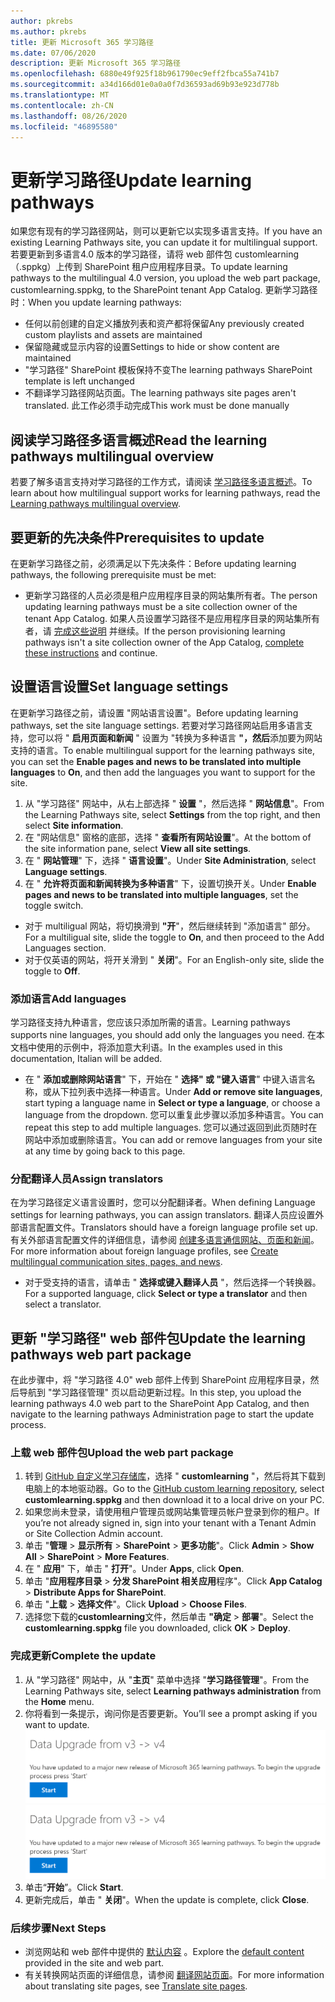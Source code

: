 ```yaml
---
author: pkrebs
ms.author: pkrebs
title: 更新 Microsoft 365 学习路径
ms.date: 07/06/2020
description: 更新 Microsoft 365 学习路径
ms.openlocfilehash: 6880e49f925f18b961790ec9eff2fbca55a741b7
ms.sourcegitcommit: a34d166d01e0a0a0f7d36593ad69b93e923d778b
ms.translationtype: MT
ms.contentlocale: zh-CN
ms.lasthandoff: 08/26/2020
ms.locfileid: "46895580"
---
```

# <a name="update-learning-pathways"></a><span data-ttu-id="f5800-103">更新学习路径</span><span class="sxs-lookup"><span data-stu-id="f5800-103">Update learning pathways</span></span>
<span data-ttu-id="f5800-104">如果您有现有的学习路径网站，则可以更新它以实现多语言支持。</span><span class="sxs-lookup"><span data-stu-id="f5800-104">If you have an existing Learning Pathways site, you can update it for multilingual support.</span></span> <span data-ttu-id="f5800-105">若要更新到多语言4.0 版本的学习路径，请将 web 部件包 customlearning （.sppkg）上传到 SharePoint 租户应用程序目录。</span><span class="sxs-lookup"><span data-stu-id="f5800-105">To update learning pathways to the multilingual 4.0 version, you upload the web part package, customlearning.sppkg, to the SharePoint tenant App Catalog.</span></span> <span data-ttu-id="f5800-106">更新学习路径时：</span><span class="sxs-lookup"><span data-stu-id="f5800-106">When you update learning pathways:</span></span>  

- <span data-ttu-id="f5800-107">任何以前创建的自定义播放列表和资产都将保留</span><span class="sxs-lookup"><span data-stu-id="f5800-107">Any previously created custom playlists and assets are maintained</span></span>
- <span data-ttu-id="f5800-108">保留隐藏或显示内容的设置</span><span class="sxs-lookup"><span data-stu-id="f5800-108">Settings to hide or show content are maintained</span></span>
- <span data-ttu-id="f5800-109">"学习路径" SharePoint 模板保持不变</span><span class="sxs-lookup"><span data-stu-id="f5800-109">The learning pathways SharePoint template is left unchanged</span></span>
- <span data-ttu-id="f5800-110">不翻译学习路径网站页面。</span><span class="sxs-lookup"><span data-stu-id="f5800-110">The learning pathways site pages aren't translated.</span></span> <span data-ttu-id="f5800-111">此工作必须手动完成</span><span class="sxs-lookup"><span data-stu-id="f5800-111">This work must be done manually</span></span>

## <a name="read-the-learning-pathways-multilingual-overview"></a><span data-ttu-id="f5800-112">阅读学习路径多语言概述</span><span class="sxs-lookup"><span data-stu-id="f5800-112">Read the learning pathways multilingual overview</span></span>
<span data-ttu-id="f5800-113">若要了解多语言支持对学习路径的工作方式，请阅读 [学习路径多语言概述](custom_overview.md)。</span><span class="sxs-lookup"><span data-stu-id="f5800-113">To learn about how multilingual support works for learning pathways, read the [Learning pathways multilingual overview](custom_overview.md).</span></span> 

## <a name="prerequisites-to-update"></a><span data-ttu-id="f5800-114">要更新的先决条件</span><span class="sxs-lookup"><span data-stu-id="f5800-114">Prerequisites to update</span></span>
<span data-ttu-id="f5800-115">在更新学习路径之前，必须满足以下先决条件：</span><span class="sxs-lookup"><span data-stu-id="f5800-115">Before updating learning pathways, the following prerequisite must be met:</span></span>
- <span data-ttu-id="f5800-116">更新学习路径的人员必须是租户应用程序目录的网站集所有者。</span><span class="sxs-lookup"><span data-stu-id="f5800-116">The person updating learning pathways must be a site collection owner of the tenant App Catalog.</span></span> <span data-ttu-id="f5800-117">如果人员设置学习路径不是应用程序目录的网站集所有者，请 [完成这些说明](addappadmin.md) 并继续。</span><span class="sxs-lookup"><span data-stu-id="f5800-117">If the person provisioning learning pathways isn't a site collection owner of the App Catalog, [complete these instructions](addappadmin.md) and continue.</span></span> 

## <a name="set-language-settings"></a><span data-ttu-id="f5800-118">设置语言设置</span><span class="sxs-lookup"><span data-stu-id="f5800-118">Set language settings</span></span> 
<span data-ttu-id="f5800-119">在更新学习路径之前，请设置 "网站语言设置"。</span><span class="sxs-lookup"><span data-stu-id="f5800-119">Before updating learning pathways, set the site language settings.</span></span> <span data-ttu-id="f5800-120">若要对学习路径网站启用多语言支持，您可以将 " **启用页面和新闻** " 设置为 "转换为多种语言 **"，然后**添加要为网站支持的语言。</span><span class="sxs-lookup"><span data-stu-id="f5800-120">To enable multilingual support for the learning pathways site, you can set the **Enable pages and news to be translated into multiple languages** to **On**, and then add the languages you want to support for the site.</span></span>
1.  <span data-ttu-id="f5800-121">从 "学习路径" 网站中，从右上部选择 " **设置** "，然后选择 " **网站信息**"。</span><span class="sxs-lookup"><span data-stu-id="f5800-121">From the Learning Pathways site, select **Settings** from the top right, and then select **Site information**.</span></span>
2.  <span data-ttu-id="f5800-122">在 "网站信息" 窗格的底部，选择 " **查看所有网站设置**"。</span><span class="sxs-lookup"><span data-stu-id="f5800-122">At the bottom of the site information pane, select **View all site settings**.</span></span>
3.  <span data-ttu-id="f5800-123">在 " **网站管理**" 下，选择 " **语言设置**"。</span><span class="sxs-lookup"><span data-stu-id="f5800-123">Under **Site Administration**, select **Language settings**.</span></span>
4.  <span data-ttu-id="f5800-124">在 " **允许将页面和新闻转换为多种语言**" 下，设置切换开关。</span><span class="sxs-lookup"><span data-stu-id="f5800-124">Under **Enable pages and news to be translated into multiple languages**, set the toggle switch.</span></span> 
- <span data-ttu-id="f5800-125">对于 multiligual 网站，将切换滑到 **"开**"，然后继续转到 "添加语言" 部分。</span><span class="sxs-lookup"><span data-stu-id="f5800-125">For a multiligual site, slide the toggle to **On**, and then proceed to the Add Languages section.</span></span> 
- <span data-ttu-id="f5800-126">对于仅英语的网站，将开关滑到 " **关闭**"。</span><span class="sxs-lookup"><span data-stu-id="f5800-126">For an English-only site, slide the toggle to **Off**.</span></span>

### <a name="add-languages"></a><span data-ttu-id="f5800-127">添加语言</span><span class="sxs-lookup"><span data-stu-id="f5800-127">Add languages</span></span>
<span data-ttu-id="f5800-128">学习路径支持九种语言，您应该只添加所需的语言。</span><span class="sxs-lookup"><span data-stu-id="f5800-128">Learning pathways supports nine languages, you should add only the languages you need.</span></span> <span data-ttu-id="f5800-129">在本文档中使用的示例中，将添加意大利语。</span><span class="sxs-lookup"><span data-stu-id="f5800-129">In the examples used in this documentation, Italian will be added.</span></span> 
- <span data-ttu-id="f5800-130">在 " **添加或删除网站语言**" 下，开始在 " **选择" 或 "键入语言**" 中键入语言名称，或从下拉列表中选择一种语言。</span><span class="sxs-lookup"><span data-stu-id="f5800-130">Under **Add or remove site languages**, start typing a language name in **Select or type a language**, or choose a language from the dropdown.</span></span> <span data-ttu-id="f5800-131">您可以重复此步骤以添加多种语言。</span><span class="sxs-lookup"><span data-stu-id="f5800-131">You can repeat this step to add multiple languages.</span></span> <span data-ttu-id="f5800-132">您可以通过返回到此页随时在网站中添加或删除语言。</span><span class="sxs-lookup"><span data-stu-id="f5800-132">You can add or remove languages from your site at any time by going back to this page.</span></span>
 
### <a name="assign-translators"></a><span data-ttu-id="f5800-133">分配翻译人员</span><span class="sxs-lookup"><span data-stu-id="f5800-133">Assign translators</span></span>
<span data-ttu-id="f5800-134">在为学习路径定义语言设置时，您可以分配翻译者。</span><span class="sxs-lookup"><span data-stu-id="f5800-134">When defining Language settings for learning pathways, you can assign translators.</span></span> <span data-ttu-id="f5800-135">翻译人员应设置外部语言配置文件。</span><span class="sxs-lookup"><span data-stu-id="f5800-135">Translators should have a foreign language profile set up.</span></span> <span data-ttu-id="f5800-136">有关外部语言配置文件的详细信息，请参阅 [创建多语言通信网站、页面和新闻](https://support.office.com/article/2bb7d610-5453-41c6-a0e8-6f40b3ed750c)。</span><span class="sxs-lookup"><span data-stu-id="f5800-136">For more information about foreign language profiles, see [Create multilingual communication sites, pages, and news](https://support.office.com/article/2bb7d610-5453-41c6-a0e8-6f40b3ed750c).</span></span>  
- <span data-ttu-id="f5800-137">对于受支持的语言，请单击 " **选择或键入翻译人员** "，然后选择一个转换器。</span><span class="sxs-lookup"><span data-stu-id="f5800-137">For a supported language, click **Select or type a translator** and then select a translator.</span></span> 

## <a name="update-the-learning-pathways-web-part-package"></a><span data-ttu-id="f5800-138">更新 "学习路径" web 部件包</span><span class="sxs-lookup"><span data-stu-id="f5800-138">Update the learning pathways web part package</span></span>
<span data-ttu-id="f5800-139">在此步骤中，将 "学习路径 4.0" web 部件上传到 SharePoint 应用程序目录，然后导航到 "学习路径管理" 页以启动更新过程。</span><span class="sxs-lookup"><span data-stu-id="f5800-139">In this step, you upload the learning pathways 4.0 web part to the SharePoint App Catalog, and then navigate to the learning pathways Administration page to start the update process.</span></span>

### <a name="upload-the-web-part-package"></a><span data-ttu-id="f5800-140">上载 web 部件包</span><span class="sxs-lookup"><span data-stu-id="f5800-140">Upload the web part package</span></span>
1.  <span data-ttu-id="f5800-141">转到 [GitHub 自定义学习存储库](https://github.com/pnp/custom-learning-office-365/tree/master/webpart)，选择 " **customlearning** "，然后将其下载到电脑上的本地驱动器。</span><span class="sxs-lookup"><span data-stu-id="f5800-141">Go to the [GitHub custom learning repository](https://github.com/pnp/custom-learning-office-365/tree/master/webpart), select **customlearning.sppkg** and then download it to a local drive on your PC.</span></span>
2.  <span data-ttu-id="f5800-142">如果您尚未登录，请使用租户管理员或网站集管理员帐户登录到你的租户。</span><span class="sxs-lookup"><span data-stu-id="f5800-142">If you’re not already signed in, sign into your tenant with a Tenant Admin or Site Collection Admin account.</span></span> 
3.  <span data-ttu-id="f5800-143">单击 "**管理**  >  **显示所有**  >  **SharePoint**  >  **更多功能**"。</span><span class="sxs-lookup"><span data-stu-id="f5800-143">Click **Admin** > **Show All** > **SharePoint** > **More Features**.</span></span> 
4.  <span data-ttu-id="f5800-144">在 " **应用**" 下，单击 " **打开**"。</span><span class="sxs-lookup"><span data-stu-id="f5800-144">Under **Apps**, click **Open**.</span></span> 
5.  <span data-ttu-id="f5800-145">单击 "**应用程序目录**  >  **分发 SharePoint 相关应用**程序"。</span><span class="sxs-lookup"><span data-stu-id="f5800-145">Click **App Catalog** > **Distribute Apps for SharePoint**.</span></span> 
6.  <span data-ttu-id="f5800-146">单击 "**上载**  >  **选择文件**"。</span><span class="sxs-lookup"><span data-stu-id="f5800-146">Click **Upload** > **Choose Files**.</span></span> 
7.  <span data-ttu-id="f5800-147">选择您下载的**customlearning**文件，然后单击 **"确定**  >  **部署**"。</span><span class="sxs-lookup"><span data-stu-id="f5800-147">Select the **customlearning.sppkg** file you downloaded, click **OK** > **Deploy**.</span></span> 

### <a name="complete-the-update"></a><span data-ttu-id="f5800-148">完成更新</span><span class="sxs-lookup"><span data-stu-id="f5800-148">Complete the update</span></span>
1.  <span data-ttu-id="f5800-149">从 "学习路径" 网站中，从 "**主页**" 菜单中选择 "**学习路径管理**"。</span><span class="sxs-lookup"><span data-stu-id="f5800-149">From the Learning Pathways site, select **Learning pathways administration** from the **Home** menu.</span></span> 
2.  <span data-ttu-id="f5800-150">你将看到一条提示，询问你是否要更新。</span><span class="sxs-lookup"><span data-stu-id="f5800-150">You’ll see a prompt asking if you want to update.</span></span> 
<span data-ttu-id="f5800-151">![custom_update_adminprompt_ml.png](media/custom_update_adminprompt_ml.png)</span><span class="sxs-lookup"><span data-stu-id="f5800-151">![custom_update_adminprompt_ml.png](media/custom_update_adminprompt_ml.png)</span></span>
3.  <span data-ttu-id="f5800-152">单击“**开始**”。</span><span class="sxs-lookup"><span data-stu-id="f5800-152">Click **Start**.</span></span> 
4. <span data-ttu-id="f5800-153">更新完成后，单击 " **关闭**"。</span><span class="sxs-lookup"><span data-stu-id="f5800-153">When the update is complete, click **Close**.</span></span> 

### <a name="next-steps"></a><span data-ttu-id="f5800-154">后续步骤</span><span class="sxs-lookup"><span data-stu-id="f5800-154">Next Steps</span></span>
- <span data-ttu-id="f5800-155">浏览网站和 web 部件中提供的 [默认内容](custom_exploresite.md) 。</span><span class="sxs-lookup"><span data-stu-id="f5800-155">Explore the [default content](custom_exploresite.md) provided in the site and web part.</span></span>
- <span data-ttu-id="f5800-156">有关转换网站页面的详细信息，请参阅 [翻译网站页面](custom_translate_page_ml.md)。</span><span class="sxs-lookup"><span data-stu-id="f5800-156">For more information about translating site pages, see [Translate site pages](custom_translate_page_ml.md).</span></span> 

